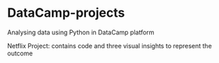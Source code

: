 # DataCamp-projects
Analysing data using Python in DataCamp platform

Netflix Project: contains code and three visual insights to represent the outcome
